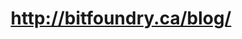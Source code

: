 ---
layout: post
title: http://bitfoundry.ca/blog/
image: bitfoundry.cablog-2012-01-06-clipped.png
---